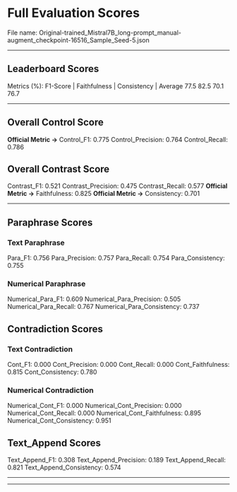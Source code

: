 # Full Evaluation Scores

File name: Original-trained_Mistral7B_long-prompt_manual-augment_checkpoint-16516_Sample_Seed-5.json


---

## Leaderboard Scores

Metrics (%): F1-Score | Faithfulness | Consistency | Average
                77.5        82.5          70.1        76.7

---

## Overall Control Score

**Official Metric ->** Control_F1: 0.775
Control_Precision: 0.764
Control_Recall: 0.786

## Overall Contrast Score

Contrast_F1: 0.521
Contrast_Precision: 0.475
Contrast_Recall: 0.577
**Official Metric ->** Faithfulness: 0.825
**Official Metric ->** Consistency: 0.701

---


## Paraphrase Scores


### Text Paraphrase

Para_F1: 0.756
Para_Precision: 0.757
Para_Recall: 0.754
Para_Consistency: 0.755


### Numerical Paraphrase

Numerical_Para_F1: 0.609
Numerical_Para_Precision: 0.505
Numerical_Para_Recall: 0.767
Numerical_Para_Consistency: 0.737


## Contradiction Scores


### Text Contradiction

Cont_F1: 0.000
Cont_Precision: 0.000
Cont_Recall: 0.000
Cont_Faithfulness: 0.815
Cont_Consistency: 0.780


### Numerical Contradiction

Numerical_Cont_F1: 0.000
Numerical_Cont_Precision: 0.000
Numerical_Cont_Recall: 0.000
Numerical_Cont_Faithfulness: 0.895
Numerical_Cont_Consistency: 0.951


## Text_Append Scores

Text_Append_F1: 0.308
Text_Append_Precision: 0.189
Text_Append_Recall: 0.821
Text_Append_Consistency: 0.574

---


---

